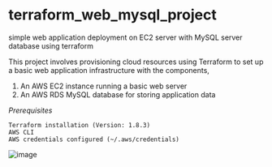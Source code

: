 # terraform_web_mysql_project
simple web application deployment on EC2 server with MySQL server database using terraform

This project involves provisioning cloud resources using Terraform to set up a basic web application infrastructure with the components,
1. An AWS EC2 instance running a basic web server
2. An AWS RDS MySQL database for storing application data

*Prerequisites*

    Terraform installation (Version: 1.8.3)
    AWS CLI
    AWS credentials configured (~/.aws/credentials)



![image](https://github.com/user-attachments/assets/574abd28-9995-4abd-b781-9f6be4020c88)
